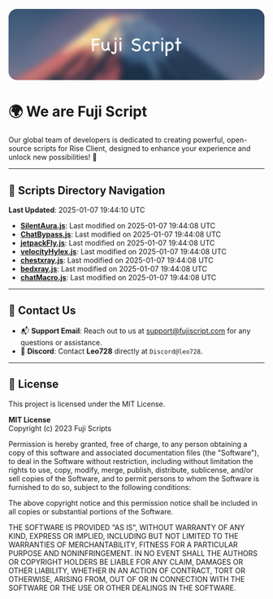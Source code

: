 ![Banner](.github/b.webp)

# 🌍 **We are Fuji Script**

Our global team of developers is dedicated to creating powerful, open-source scripts for Rise Client, designed to enhance your experience and unlock new possibilities! 🌟

---
<!-- SCRIPTS_NAVIGATION_START -->
## 📂 **Scripts Directory Navigation**

**Last Updated**: 2025-01-07 19:44:10 UTC

- **[SilentAura.js](scripts/SilentAura.js)**: Last modified on 2025-01-07 19:44:08 UTC
- **[ChatBypass.js](scripts/ChatBypass.js)**: Last modified on 2025-01-07 19:44:08 UTC
- **[jetpackFly.js](scripts/jetpackFly.js)**: Last modified on 2025-01-07 19:44:08 UTC
- **[velocityHylex.js](scripts/velocityHylex.js)**: Last modified on 2025-01-07 19:44:08 UTC
- **[chestxray.js](scripts/chestxray.js)**: Last modified on 2025-01-07 19:44:08 UTC
- **[bedxray.js](scripts/bedxray.js)**: Last modified on 2025-01-07 19:44:08 UTC
- **[chatMacro.js](scripts/chatMacro.js)**: Last modified on 2025-01-07 19:44:08 UTC

<!-- SCRIPTS_NAVIGATION_END -->

---

## 💬 **Contact Us**  
- 📬 **Support Email**: Reach out to us at [support@fujiscript.com](mailto:support@fujiscript.com) for any questions or assistance.  
- 💬 **Discord**: Contact **Leo728** directly at `Discord@leo728`.

---

## 📜 **License**

This project is licensed under the MIT License.  

**MIT License**  
Copyright (c) 2023 Fuji Scripts  

Permission is hereby granted, free of charge, to any person obtaining a copy of this software and associated documentation files (the "Software"), to deal in the Software without restriction, including without limitation the rights to use, copy, modify, merge, publish, distribute, sublicense, and/or sell copies of the Software, and to permit persons to whom the Software is furnished to do so, subject to the following conditions:  

The above copyright notice and this permission notice shall be included in all copies or substantial portions of the Software.  

THE SOFTWARE IS PROVIDED "AS IS", WITHOUT WARRANTY OF ANY KIND, EXPRESS OR IMPLIED, INCLUDING BUT NOT LIMITED TO THE WARRANTIES OF MERCHANTABILITY, FITNESS FOR A PARTICULAR PURPOSE AND NONINFRINGEMENT. IN NO EVENT SHALL THE AUTHORS OR COPYRIGHT HOLDERS BE LIABLE FOR ANY CLAIM, DAMAGES OR OTHER LIABILITY, WHETHER IN AN ACTION OF CONTRACT, TORT OR OTHERWISE, ARISING FROM, OUT OF OR IN CONNECTION WITH THE SOFTWARE OR THE USE OR OTHER DEALINGS IN THE SOFTWARE.  
